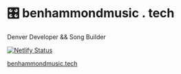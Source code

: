 
# 🎛 benhammondmusic . tech

Denver Developer && Song Builder

[![Netlify Status](https://api.netlify.com/api/v1/badges/4b3d0a7f-fe2a-4273-adea-b125542c108f/deploy-status)](https://app.netlify.com/sites/benhammondtech/deploys)

[benhammondmusic.tech](https://benhammondmusic.tech)
